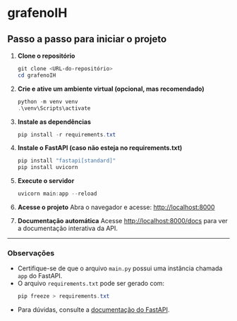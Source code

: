 # grafenoIH

## Passo a passo para iniciar o projeto

1. **Clone o repositório**

   ```powershell
   git clone <URL-do-repositório>
   cd grafenoIH
   ```

2. **Crie e ative um ambiente virtual (opcional, mas recomendado)**

   ```powershell
   python -m venv venv
   .\venv\Scripts\activate
   ```

3. **Instale as dependências**

   ```powershell
   pip install -r requirements.txt
   ```

4. **Instale o FastAPI (caso não esteja no requirements.txt)**

   ```powershell
   pip install "fastapi[standard]"
   pip install uvicorn
   ```

5. **Execute o servidor**

   ```powershell
   uvicorn main:app --reload
   ```

6. **Acesse o projeto**
   Abra o navegador e acesse: [http://localhost:8000](http://localhost:8000)

7. **Documentação automática**
   Acesse [http://localhost:8000/docs](http://localhost:8000/docs) para ver a documentação interativa da API.

---

### Observações

- Certifique-se de que o arquivo `main.py` possui uma instância chamada `app` do FastAPI.
- O arquivo `requirements.txt` pode ser gerado com:
  ```powershell
  pip freeze > requirements.txt
  ```
- Para dúvidas, consulte a [documentação do FastAPI](https://fastapi.tiangolo.com/).

